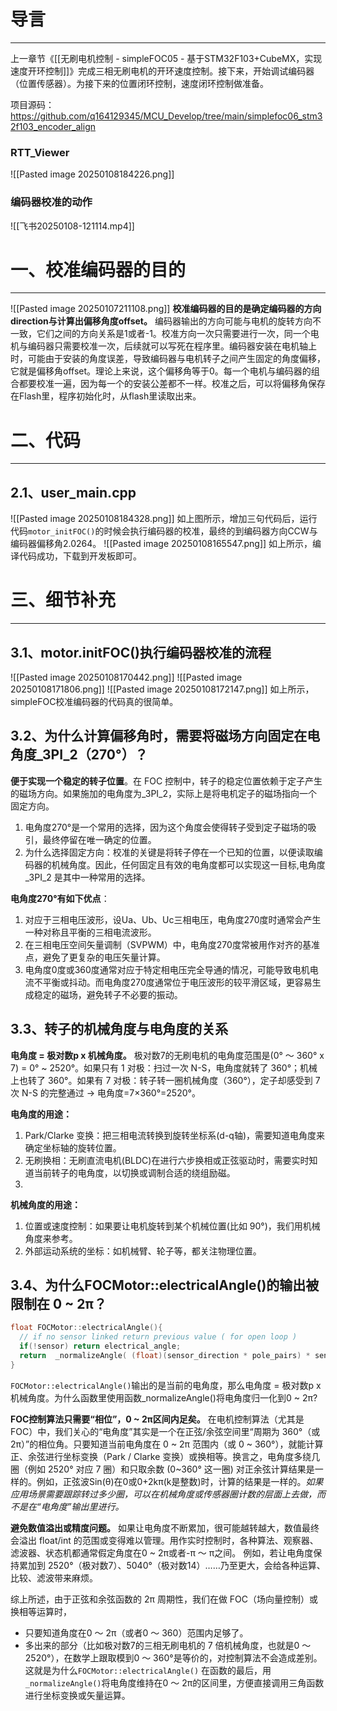 # 导言
---
上一章节《[[无刷电机控制 - simpleFOC05 - 基于STM32F103+CubeMX，实现速度开环控制]]》完成三相无刷电机的开环速度控制。接下来，开始调试编码器（位置传感器）。为接下来的位置闭环控制，速度闭环控制做准备。

项目源码：https://github.com/q164129345/MCU_Develop/tree/main/simplefoc06_stm32f103_encoder_align

### RTT_Viewer
![[Pasted image 20250108184226.png]]

### 编码器校准的动作
![[飞书20250108-121114.mp4]]

# 一、校准编码器的目的
---
![[Pasted image 20250107211108.png]]
**校准编码器的目的是确定编码器的方向direction与计算出偏移角度offset。** 编码器输出的方向可能与电机的旋转方向不一致，它们之间的方向关系是1或者-1。校准方向一次只需要进行一次，同一个电机与编码器只需要校准一次，后续就可以写死在程序里。编码器安装在电机轴上时，可能由于安装的角度误差，导致编码器与电机转子之间产生固定的角度偏移，它就是偏移角offset。理论上来说，这个偏移角等于0。每一个电机与编码器的组合都要校准一遍，因为每一个的安装公差都不一样。校准之后，可以将偏移角保存在Flash里，程序初始化时，从flash里读取出来。

# 二、代码
---
## 2.1、user_main.cpp
![[Pasted image 20250108184328.png]]
如上图所示，增加三句代码后，运行代码`motor_initFOC()`的时候会执行编码器的校准，最终的到编码器方向CCW与编码器偏移角2.0264。
![[Pasted image 20250108165547.png]]
如上所示，编译代码成功，下载到开发板即可。

# 三、细节补充
---
## 3.1、motor.initFOC()执行编码器校准的流程
![[Pasted image 20250108170442.png]]
![[Pasted image 20250108171806.png]]
![[Pasted image 20250108172147.png]]
如上所示，simpleFOC校准编码器的代码真的很简单。

## 3.2、为什么计算偏移角时，需要将磁场方向固定在电角度_3PI_2（270°）？
**便于实现一个稳定的转子位置**。在 FOC 控制中，转子的稳定位置依赖于定子产生的磁场方向。如果施加的电角度为_3PI_2，实际上是将电机定子的磁场指向一个固定方向。
1. 电角度270°是一个常用的选择，因为这个角度会使得转子受到定子磁场的吸引，最终停留在唯一确定的位置。
2. 为什么选择固定方向：校准的关键是将转子停在一个已知的位置，以便读取编码器的机械角度。因此，任何固定且有效的电角度都可以实现这一目标,电角度_3PI_2 是其中一种常用的选择。

**电角度270°有如下优点**：
1. 对应于三相电压波形，设Ua、Ub、Uc三相电压，电角度270度时通常会产生一种对称且平衡的三相电流波形。
2. 在三相电压空间矢量调制（SVPWM）中，电角度270度常被用作对齐的基准点，避免了更复杂的电压矢量计算。
3. 电角度0度或360度通常对应于特定相电压完全导通的情况，可能导致电机电流不平衡或抖动。而电角度270度通常位于电压波形的较平滑区域，更容易生成稳定的磁场，避免转子不必要的振动。

## 3.3、转子的机械角度与电角度的关系
**电角度 = 极对数p x 机械角度。** 极对数7的无刷电机的电角度范围是(0° ～ 360° x 7) = 0° ~ 2520°。如果只有 1 对极：扫过一次 N-S，电角度就转了 360°；机械上也转了 360°。如果有 7 对极：转子转一圈机械角度（360°），定子却感受到 7 次 N-S 的完整通过 → 电角度=7×360°=2520°。

**电角度的用途：**
1. Park/Clarke 变换：把三相电流转换到旋转坐标系(d-q轴)，需要知道电角度来确定坐标轴的旋转位置。
2. 无刷换相：无刷直流电机(BLDC)在进行六步换相或正弦驱动时，需要实时知道当前转子的电角度，以切换或调制合适的绕组励磁。
3. 
**机械角度的用途：**
1. 位置或速度控制：如果要让电机旋转到某个机械位置(比如 90°)，我们用机械角度来参考。
2. 外部运动系统的坐标：如机械臂、轮子等，都关注物理位置。

## 3.4、为什么FOCMotor::electricalAngle()的输出被限制在 0 ~ 2π？
```C++
float FOCMotor::electricalAngle(){
  // if no sensor linked return previous value ( for open loop )
  if(!sensor) return electrical_angle;
  return  _normalizeAngle( (float)(sensor_direction * pole_pairs) * sensor->getMechanicalAngle()  - zero_electric_angle );
}
```
`FOCMotor::electricalAngle()`输出的是当前的电角度，那么电角度 = 极对数p x 机械角度。为什么函数里使用函数_normalizeAngle()将电角度归一化到0 ~ 2π?

**FOC控制算法只需要“相位”，0 ~ 2π区间内足矣。** 在电机控制算法（尤其是 FOC）中，我们关心的“电角度”其实是一个在正弦/余弦空间里“周期为 360°（或 2π）”的相位角。只要知道当前电角度在 0 ~ 2π 范围内（或 0 ~ 360°），就能计算正、余弦进行坐标变换（Park / Clarke 变换）或换相等。换言之，电角度多绕几圈（例如 2520° 对应 7 圈）和只取余数 (0~360° 这一圈) 对正余弦计算结果是一样的。例如，正弦波Sin(θ)在0或0+2kπ(k是整数)时，计算的结果是一样的。*如果应用场景需要跟踪转过多少圈，可以在机械角度或传感器圈计数的层面上去做，而不是在“电角度”输出里进行。*

**避免数值溢出或精度问题。** 如果让电角度不断累加，很可能越转越大，数值最终会溢出 float/int 的范围或变得难以管理。用作实时控制时，各种算法、观察器、滤波器、状态机都通常假定角度在0 ~ 2π或者-π ～ π之间。
例如，若让电角度保持累加到 2520°（极对数7）、5040°（极对数14）……乃至更大，会给各种运算、比较、滤波带来麻烦。

综上所述，由于正弦和余弦函数的 2π 周期性，我们在做 FOC（场向量控制）或换相等运算时，
- 只要知道角度在0 ～ 2π（或者0 ～ 360）范围内足够了。
- 多出来的部分（比如极对数7的三相无刷电机的 7 倍机械角度，也就是0 ～ 2520°），在数学上跟取模到0 ～ 360°是等价的，对控制算法不会造成差别。
这就是为什么`FOCMotor::electricalAngle()` 在函数的最后，用`_normalizeAngle()`将电角度维持在0 ～ 2π的区间里，方便直接调用三角函数进行坐标变换或矢量运算。
